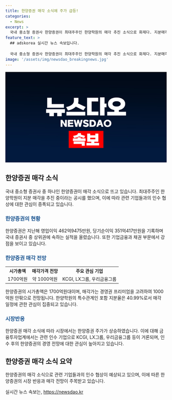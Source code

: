 ```yaml
---
title: 한양증권 매각 소식에 주가 급등!
categories:
  - News
excerpt: >
  국내 중소형 증권사 한양증권이 최대주주인 한양학원의 매각 추진 소식으로 화제다. 지분매각은 확정되지 않았지만, 시가총액과 경영권 프리미엄을 고려하면 매각가는 1000억원 안팎으로 예상된다. 이는 한양학원이 경영난에 빠진 하위기업의 유동성 불안으로 추진되는 것으로 분석된다. 매각에 관심 있는 기업으로 KCGI, LX그룹, 우리금융그룹 등이 거론되며, 이로써 한양증권의 주가는 급등했다. (150자)
feature_text: >
  ## adskorea 실시간 뉴스 속보입니다.

  국내 중소형 증권사 한양증권이 최대주주인 한양학원의 매각 추진 소식으로 화제다. 지분매각은 확정되지 않았지만, 시가총액과 경영권 프리미엄을 고려하면 매각가는 1000억원 안팎으로 예상된다. 이는 한양학원이 경영난에 빠진 하위기업의 유동성 불안으로 추진되는 것으로 분석된다. 매각에 관심 있는 기업으로 KCGI, LX그룹, 우리금융그룹 등이 거론되며, 이로써 한양증권의 주가는 급등했다. (150자)
image: '/assets/img/newsdao_breakingnews.jpg'
---
```


<p><img src="/assets/img/newsdao_breakingnews.jpg" alt="adskorea 속보" /></p>

<h2 data-ke-size="size26">한양증권 매각 소식</h2>

<p data-ke-size="size16">국내 중소형 증권사 중 하나인 한양증권이 매각 소식으로 뜨고 있습니다. 최대주주인 한양학원이 지분 매각을 추진 중이라는 공시를 했으며, 이에 따라 관련 기업들과의 인수 협상에 대한 관심이 증폭되고 있습니다.</p>

<h3><b><span style="color: #1a5490;">한양증권의 현황</span></b></h3>

<p data-ke-size="size16">한양증권은 지난해 영업이익 462억9475만원, 당기순이익 351억417만원을 기록하며 국내 증권사 중 상위권에 속하는 실적을 올렸습니다. 또한 기업금융과 채권 부문에서 강점을 보이고 있습니다.</p>

<h3><b><span style="color: #1a5490;">한양증권 매각 전망</span></b></h3>

<table>
  <tr>
    <td style="text-align: center; height: 17px;"><b>시가총액</b></td>
    <td style="text-align: center; height: 17px;"><b>매각가격 전망</b></td>
    <td style="text-align: center; height: 17px;"><b>주요 관심 기업</b></td>
  </tr>
  <tr>
    <td style="text-align: center; height: 17px;">1700억원</td>
    <td style="text-align: center; height: 17px;">약 1000억원</td>
    <td style="text-align: center; height: 17px;">KCGI, LX그룹, 우리금융그룹</td>
  </tr>
</table>

<p data-ke-size="size16">한양증권의 시가총액은 1700억원대이며, 매각가는 경영권 프리미엄을 고려하여 1000억원 안팎으로 전망됩니다. 한양학원의 특수관계인 포함 지분율은 40.99%로서 매각 일정에 관한 관심이 집중되고 있습니다.</p>

<h3><b><span style="color: #1a5490;">시장반응</span></b></h3>

<p data-ke-size="size16">한양증권 매각 소식에 따라 시장에서는 한양증권 주가가 상승하였습니다. 이에 대해 금융투자업계에서는 관련 인수 기업으로 KCGI, LX그룹, 우리금융그룹 등이 거론되며, 인수 후의 한양증권의 경영 전망에 대한 관심이 높아지고 있습니다.</p>

<h2 data-ke-size="size26">한양증권 매각 소식 요약</h2>

<p data-ke-size="size16">한양증권의 매각 소식으로 관련 기업들과의 인수 협상이 예상되고 있으며, 이에 따른 한양증권의 시장 반응과 매각 전망이 주목받고 있습니다.</p>
실시간 뉴스 속보는, <a href="https://newsdao.kr" rel="dofollow">https://newsdao.kr</a>


